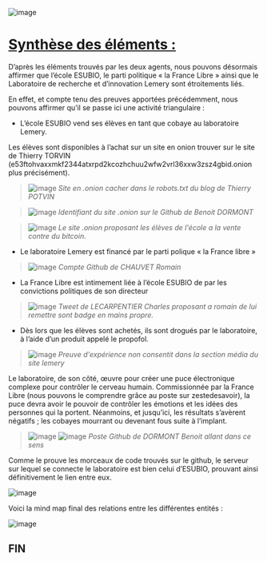 ![image](https://user-images.githubusercontent.com/95431446/168615197-993d2daa-2696-44b3-b715-2bb7d9d641cb.png)

# <ins>Synthèse des éléments :<ins>

D’après les éléments trouvés par les deux agents, nous pouvons désormais affirmer que l’école ESUBIO, le parti politique « la France Libre » ainsi que le Laboratoire de recherche et d’innovation Lemery sont étroitements liés.

En effet, et compte tenu des preuves apportées précédemment, nous pouvons affirmer qu’il se passe ici une activité triangulaire :

- L’école ESUBIO vend ses élèves en tant que cobaye au laboratoire Lemery.

Les élèves sont disponibles à l’achat sur un site en onion trouver sur le site de Thierry TORVIN (e53ftohvaxxmkf2344atxrpd2kcozhchuu2wfw2vrl36xxw3zsz4gbid.onion plus précisément).

> ![image](https://user-images.githubusercontent.com/95431446/168617112-e6e96294-e875-4ea7-ae28-0d7037cf8655.png)
> _Site en .onion cacher dans le robots.txt du blog de Thierry POTVIN_

>![image](https://user-images.githubusercontent.com/95431446/168618077-c0597b1a-7915-48c0-9745-fbb277b3cb3b.png)
> _Identifiant du site .onion sur le Github de Benoit DORMONT_

> ![image](https://user-images.githubusercontent.com/95431446/168617218-fe0f05c3-987b-4d8e-a167-4c6769ebd9eb.png)
> _Le site .onion proposant les élèves de l'école a la vente contre du bitcoin._


- Le laboratoire Lemery est financé par le parti polique « la France libre »

>![image](https://user-images.githubusercontent.com/95431446/168616569-d861aa76-1192-46dc-b9d2-8ff9e6e864b0.png)
>_Compte Github de CHAUVET Romain_

- La France Libre est intimement liée à l’école ESUBIO de par les convictions politiques de son directeur

>![image](https://user-images.githubusercontent.com/95431446/168618902-e0750fe1-caff-40ef-aca4-ee6d5d6a2b0f.png)
>_Tweet de LECARPENTIER Charles proposant a romain de lui remettre sont badge en mains propre._

- Dès lors que les élèves sont achetés, ils sont drogués par le laboratoire, à l’aide d’un produit appelé le propofol.

> ![image](https://user-images.githubusercontent.com/95431446/168619771-b0fc3fa5-4e36-4357-b199-28f67268ea91.png)
> _Preuve d'expérience non consentit dans la section média du site lemery_

Le laboratoire, de son côté, œuvre pour créer une puce électronique complexe pour contrôler le cerveau humain. Commissionnée par la France Libre (nous pouvons le comprendre grâce au poste sur zestedesavoir), la puce devra avoir le pouvoir de contrôler les émotions et les idées des personnes qui la portent. Néanmoins, et jusqu’ici, les résultats s’avèrent négatifs ; les cobayes mourrant ou devenant fous suite à l’implant.

> ![image](https://user-images.githubusercontent.com/95431446/168620370-dc51d04d-dce9-472a-a519-922708db72ca.png)
> ![image](https://user-images.githubusercontent.com/95431446/168621005-862316e9-ee18-40d5-b82e-6c1fe1e22a74.png)
>_Poste Github de DORMONT Benoit allant dans ce sens_

Comme le prouve les morceaux de code trouvés sur le github, le serveur sur lequel se connecte le laboratoire est bien celui d’ESUBIO, prouvant ainsi définitivement le lien entre eux.

![image](https://user-images.githubusercontent.com/95431446/168627614-bc304537-b4a0-48d2-b617-5007ab6a3603.png)

Voici la mind map final des relations entre les différentes entités : 

![image](https://user-images.githubusercontent.com/95431446/168628204-af746454-bcba-41a0-82fb-c3a2f5df95f4.png)

## FIN

